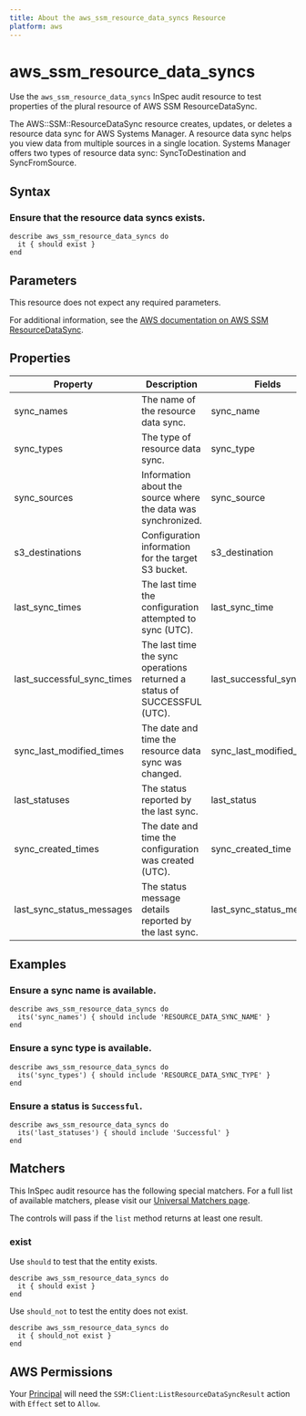 ```yaml
---
title: About the aws_ssm_resource_data_syncs Resource
platform: aws
---
```


# aws_ssm_resource_data_syncs

Use the `aws_ssm_resource_data_syncs` InSpec audit resource to test properties of the plural resource of AWS SSM ResourceDataSync.

The AWS::SSM::ResourceDataSync resource creates, updates, or deletes a resource data sync for AWS Systems Manager. A resource data sync helps you view data from multiple sources in a single location. Systems Manager offers two types of resource data sync: SyncToDestination and SyncFromSource.

## Syntax

### Ensure that the resource data syncs exists.

    describe aws_ssm_resource_data_syncs do
      it { should exist }
    end

## Parameters

This resource does not expect any required parameters.

For additional information, see the [AWS documentation on AWS SSM ResourceDataSync](https://docs.aws.amazon.com/AWSCloudFormation/latest/UserGuide/aws-resource-ssm-resourcedatasync.html).

## Properties

| Property | Description | Fields | 
| --- | --- | --- |
| sync_names | The name of the resource data sync. | sync_name |
| sync_types | The type of resource data sync. | sync_type |
| sync_sources | Information about the source where the data was synchronized. | sync_source |
| s3_destinations | Configuration information for the target S3 bucket. | s3_destination |
| last_sync_times | The last time the configuration attempted to sync (UTC). | last_sync_time |
| last_successful_sync_times | The last time the sync operations returned a status of SUCCESSFUL (UTC). | last_successful_sync_time |
| sync_last_modified_times | The date and time the resource data sync was changed. | sync_last_modified_time |
| last_statuses | The status reported by the last sync. | last_status |
| sync_created_times | The date and time the configuration was created (UTC). | sync_created_time |
| last_sync_status_messages | The status message details reported by the last sync. | last_sync_status_message |

## Examples

### Ensure a sync name is available.
    describe aws_ssm_resource_data_syncs do
      its('sync_names') { should include 'RESOURCE_DATA_SYNC_NAME' }
    end

### Ensure a sync type is available.
    describe aws_ssm_resource_data_syncs do
      its('sync_types') { should include 'RESOURCE_DATA_SYNC_TYPE' }
    end

### Ensure a status is `Successful`.
    describe aws_ssm_resource_data_syncs do
      its('last_statuses') { should include 'Successful' }
    end

## Matchers

This InSpec audit resource has the following special matchers. For a full list of available matchers, please visit our [Universal Matchers page](https://www.inspec.io/docs/reference/matchers/).

The controls will pass if the `list` method returns at least one result.

### exist

Use `should` to test that the entity exists.

    describe aws_ssm_resource_data_syncs do
      it { should exist }
    end

Use `should_not` to test the entity does not exist.

    describe aws_ssm_resource_data_syncs do
      it { should_not exist }
    end

## AWS Permissions

Your [Principal](https://docs.aws.amazon.com/IAM/latest/UserGuide/intro-structure.html#intro-structure-principal) will need the `SSM:Client:ListResourceDataSyncResult` action with `Effect` set to `Allow`.